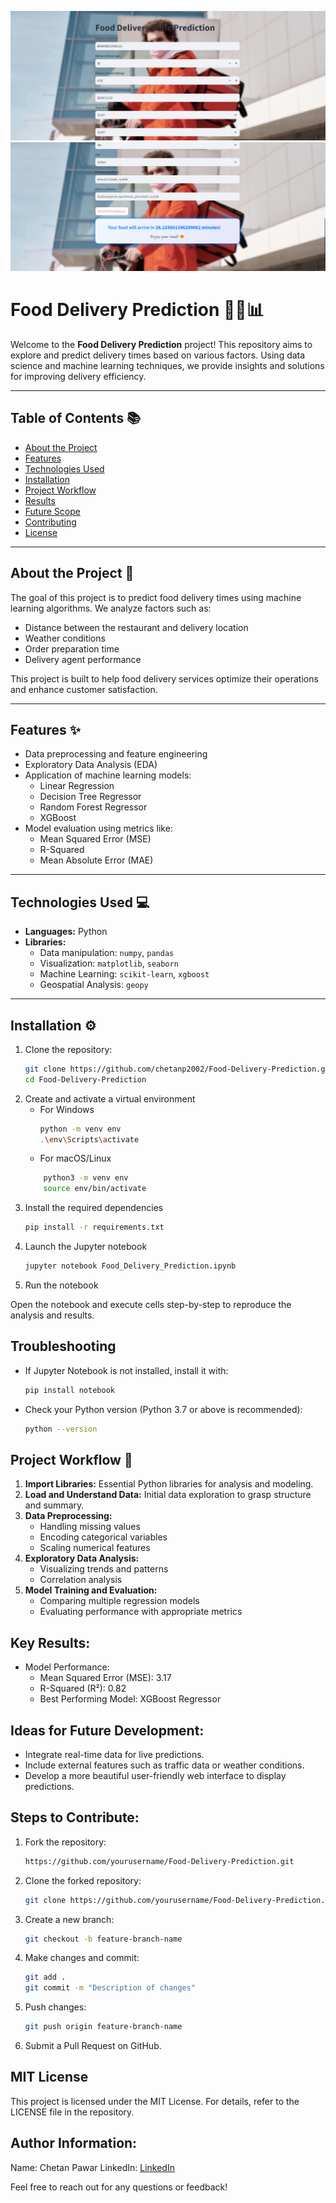 
![My Image](https://raw.githubusercontent.com/chetanp2002/images/main/food%20prediction%201.png)
![My Image](https://raw.githubusercontent.com/chetanp2002/images/main/food%20prediction%202.png)


# Food Delivery Prediction 🚴🍕📊

Welcome to the **Food Delivery Prediction** project! This repository aims to explore and predict delivery times based on various factors. Using data science and machine learning techniques, we provide insights and solutions for improving delivery efficiency.

---

## Table of Contents 📚
- [About the Project](#about-the-project)
- [Features](#features)
- [Technologies Used](#technologies-used)
- [Installation](#installation)
- [Project Workflow](#project-workflow)
- [Results](#results)
- [Future Scope](#future-scope)
- [Contributing](#contributing)
- [License](#license)

---

## About the Project 📝
The goal of this project is to predict food delivery times using machine learning algorithms. We analyze factors such as:
- Distance between the restaurant and delivery location
- Weather conditions
- Order preparation time
- Delivery agent performance

This project is built to help food delivery services optimize their operations and enhance customer satisfaction.

---

## Features ✨
- Data preprocessing and feature engineering
- Exploratory Data Analysis (EDA)
- Application of machine learning models:
  - Linear Regression
  - Decision Tree Regressor
  - Random Forest Regressor
  - XGBoost
- Model evaluation using metrics like:
  - Mean Squared Error (MSE)
  - R-Squared
  - Mean Absolute Error (MAE)

---

## Technologies Used 💻
- **Languages:** Python
- **Libraries:**
  - Data manipulation: `numpy`, `pandas`
  - Visualization: `matplotlib`, `seaborn`
  - Machine Learning: `scikit-learn`, `xgboost`
  - Geospatial Analysis: `geopy`

---

## Installation ⚙️

1. Clone the repository:
   ```bash
   git clone https://github.com/chetanp2002/Food-Delivery-Prediction.git
   cd Food-Delivery-Prediction
2. Create and activate a virtual environment
    - For Windows
        ```bash
        python -m venv env
        .\env\Scripts\activate
    - For macOS/Linux
    ```bash
        python3 -m venv env
        source env/bin/activate
3. Install the required dependencies
    ```bash
    pip install -r requirements.txt
4. Launch the Jupyter notebook
    ```bash
    jupyter notebook Food_Delivery_Prediction.ipynb
5. Run the notebook

Open the notebook and execute cells step-by-step to reproduce the analysis and results.

## Troubleshooting
- If Jupyter Notebook is not installed, install it with:
    ```bash
    pip install notebook

- Check your Python version (Python 3.7 or above is recommended):
    ```bash
    python --version


## Project Workflow 🚀
1. **Import Libraries:** Essential Python libraries for analysis and modeling.
2. **Load and Understand Data:** Initial data exploration to grasp structure and summary.
3. **Data Preprocessing:**
    - Handling missing values
    - Encoding categorical variables
    - Scaling numerical features
4. **Exploratory Data Analysis:**
    - Visualizing trends and patterns
    - Correlation analysis
5. **Model Training and Evaluation:**
    - Comparing multiple regression models
    - Evaluating performance with appropriate metrics


## Key Results:
 - Model Performance:
   - Mean Squared Error (MSE): 3.17
   - R-Squared (R²): 0.82
   - Best Performing Model: XGBoost Regressor

## Ideas for Future Development:
 - Integrate real-time data for live predictions.
 - Include external features such as traffic data or weather conditions.
 - Develop a more beautiful user-friendly web interface to display predictions.


## Steps to Contribute:
1. Fork the repository:
    ```bash
    https://github.com/yourusername/Food-Delivery-Prediction.git
2. Clone the forked repository:
    ```bash
    git clone https://github.com/yourusername/Food-Delivery-Prediction.git
3. Create a new branch:
    ```bash
    git checkout -b feature-branch-name
4. Make changes and commit:
    ```bash
    git add .
    git commit -m "Description of changes"

5. Push changes:
    ```bash
    git push origin feature-branch-name

6. Submit a Pull Request on GitHub.

## MIT License
 This project is licensed under the MIT License.
 For details, refer to the LICENSE file in the repository.


## Author Information:
 Name: Chetan Pawar
 LinkedIn: [LinkedIn](https://www.linkedin.com/in/data-scientist-chetan/)

 Feel free to reach out for any questions or feedback!
